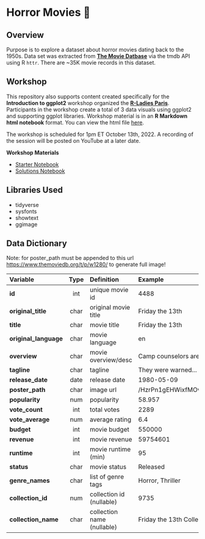 

# Horror Movies :zombie:

## Overview

Purpose is to explore a dataset about horror movies dating back to the 1950s. Data set was extracted from **[The Movie Datbase](https://www.themoviedb.org)** via the tmdb API using R <code>httr</code>. There are ~35K movie records in this dataset.

## Workshop

This repository also supports content created specifically for the **Introduction to ggplot2** workshop organized the **[R-Ladies Paris](https://twitter.com/rladiesparis)**. Participants in the workshop create a total of 3 data visuals using ggplot2 and supporting ggplot libraries. Workshop material is in an **R Markdown html notebook** format. You can view the html file [here](https://tashapiro.github.io/horror-movies/code/ggplot-workshop).

The workshop is scheduled for 1pm ET October 13th, 2022. A recording of the session will be posted on YouTube at a later date.

**Workshop Materials**

- [Starter Notebook](https://github.com/tashapiro/horror-movies/blob/main/code/ggplot-starter.Rmd)
- [Solutions Notebook](https://github.com/tashapiro/horror-movies/blob/main/code/ggplot-solution.Rmd)

## Libraries Used

- tidyverse
- sysfonts
- showtext
- ggimage

## Data Dictionary

Note: for poster_path must be appended to this url https://www.themoviedb.org/t/p/w1280/ to generate full image!

| **Variable**          | **Type** | **Definition**             | **Example**                     |
|:---------------|:--------------:|:------------------|:---------------------|
| **id**                |   int    | unique movie id            | 4488                            |
| **original_title**    |   char   | original movie title       | Friday the 13th                 |
| **title**             |   char   | movie title                | Friday the 13th                 |
| **original_language** |   char   | movie language             | en                              |
| **overview**          |   char   | movie overview/desc        | Camp counselors are stalked...  |
| **tagline**           |   char   | tagline                    | They were warned...             |
| **release_date**      |   date   | release date               | 1980-05-09                      |
| **poster_path**       |   char   | image url                  | /HzrPn1gEHWixfMOvOehOTlHROo.jpg |
| **popularity**        |   num    | popularity                 | 58.957                          |
| **vote_count**        |   int    | total votes                | 2289                            |
| **vote_average**      |   num    | average rating             | 6.4                             |
| **budget**            |   int    | movie budget               | 550000                          |
| **revenue**           |   int    | movie revenue              | 59754601                        |
| **runtime**           |   int    | movie runtime (min)        | 95                              |
| **status**            |   char   | movie status               | Released                        |
| **genre_names**       |   char   | list of genre tags         | Horror, Thriller                |
| **collection_id**     |   num    | collection id (nullable)   | 9735                            |
| **collection_name**   |   char   | collection name (nullable) | Friday the 13th Collection      |



